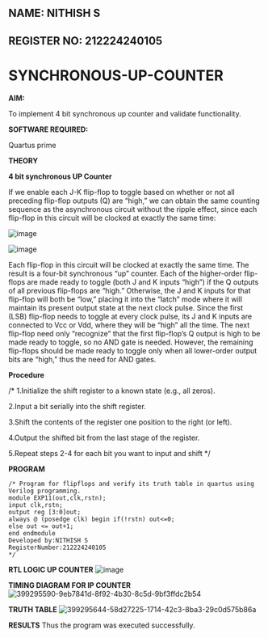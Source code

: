 ## NAME: NITHISH S 

## REGISTER NO: 212224240105

# SYNCHRONOUS-UP-COUNTER

**AIM:**

To implement 4 bit synchronous up counter and validate functionality.

**SOFTWARE REQUIRED:**

Quartus prime

**THEORY**

**4 bit synchronous UP Counter**

If we enable each J-K flip-flop to toggle based on whether or not all preceding flip-flop outputs (Q) are “high,” we can obtain the same counting sequence as the asynchronous circuit without the ripple effect, since each flip-flop in this circuit will be clocked at exactly the same time:

![image](https://github.com/naavaneetha/SYNCHRONOUS-UP-COUNTER/assets/154305477/d5db3fa0-e413-404c-b80e-b2f39d82e7e8)


![image](https://github.com/naavaneetha/SYNCHRONOUS-UP-COUNTER/assets/154305477/52cb61eb-d04b-442d-810c-31185a68410b)

Each flip-flop in this circuit will be clocked at exactly the same time.
The result is a four-bit synchronous “up” counter. Each of the higher-order flip-flops are made ready to toggle (both J and K inputs “high”) if the Q outputs of all previous flip-flops are “high.”
Otherwise, the J and K inputs for that flip-flop will both be “low,” placing it into the “latch” mode where it will maintain its present output state at the next clock pulse.
Since the first (LSB) flip-flop needs to toggle at every clock pulse, its J and K inputs are connected to Vcc or Vdd, where they will be “high” all the time.
The next flip-flop need only “recognize” that the first flip-flop’s Q output is high to be made ready to toggle, so no AND gate is needed.
However, the remaining flip-flops should be made ready to toggle only when all lower-order output bits are “high,” thus the need for AND gates.

**Procedure**

/* 1.Initialize the shift register to a known state (e.g., all zeros).

2.Input a bit serially into the shift register.

3.Shift the contents of the register one position to the right (or left).

4.Output the shifted bit from the last stage of the register.

5.Repeat steps 2-4 for each bit you want to input and shift */

**PROGRAM**
```
/* Program for flipflops and verify its truth table in quartus using Verilog programming. 
module EXP11(out,clk,rstn); 
input clk,rstn; 
output reg [3:0]out; 
always @ (posedge clk) begin if(!rstn) out<=0; 
else out <= out+1;
end endmodule
Developed by:NITHISH S 
RegisterNumber:212224240105
*/
```

**RTL LOGIC UP COUNTER**
![image](https://github.com/user-attachments/assets/c730962b-9b95-42d1-adbe-c8b3ad9dd78f)

**TIMING DIAGRAM FOR IP COUNTER**
![399295590-9eb7841d-8f92-4b30-8c5d-9bf3ffdc2b54](https://github.com/user-attachments/assets/76219200-8e5f-46cb-8ecd-88413b1904b6)

**TRUTH TABLE**
![399295644-58d27225-1714-42c3-8ba3-29c0d575b86a](https://github.com/user-attachments/assets/f5884733-31a9-4fe3-b8c5-be07f8b8179d)

**RESULTS**
Thus the program was executed successfully.
